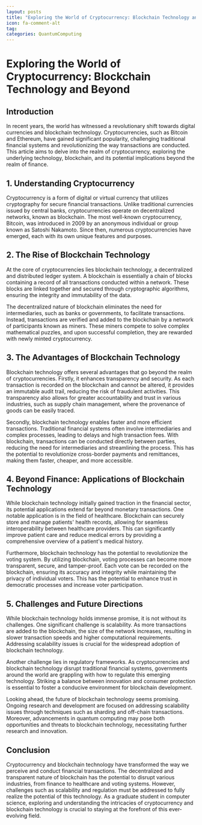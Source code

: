 ```yaml
---
layout: posts
title: "Exploring the World of Cryptocurrency: Blockchain Technology and Beyond"
icon: fa-comment-alt
tag:      
categories: QuantumComputing
---
```



# Exploring the World of Cryptocurrency: Blockchain Technology and Beyond

## Introduction

In recent years, the world has witnessed a revolutionary shift towards digital currencies and blockchain technology. Cryptocurrencies, such as Bitcoin and Ethereum, have gained significant popularity, challenging traditional financial systems and revolutionizing the way transactions are conducted. This article aims to delve into the realm of cryptocurrency, exploring the underlying technology, blockchain, and its potential implications beyond the realm of finance.

## 1. Understanding Cryptocurrency

Cryptocurrency is a form of digital or virtual currency that utilizes cryptography for secure financial transactions. Unlike traditional currencies issued by central banks, cryptocurrencies operate on decentralized networks, known as blockchain. The most well-known cryptocurrency, Bitcoin, was introduced in 2009 by an anonymous individual or group known as Satoshi Nakamoto. Since then, numerous cryptocurrencies have emerged, each with its own unique features and purposes.

## 2. The Rise of Blockchain Technology

At the core of cryptocurrencies lies blockchain technology, a decentralized and distributed ledger system. A blockchain is essentially a chain of blocks containing a record of all transactions conducted within a network. These blocks are linked together and secured through cryptographic algorithms, ensuring the integrity and immutability of the data.

The decentralized nature of blockchain eliminates the need for intermediaries, such as banks or governments, to facilitate transactions. Instead, transactions are verified and added to the blockchain by a network of participants known as miners. These miners compete to solve complex mathematical puzzles, and upon successful completion, they are rewarded with newly minted cryptocurrency.

## 3. The Advantages of Blockchain Technology

Blockchain technology offers several advantages that go beyond the realm of cryptocurrencies. Firstly, it enhances transparency and security. As each transaction is recorded on the blockchain and cannot be altered, it provides an immutable audit trail, reducing the risk of fraudulent activities. This transparency also allows for greater accountability and trust in various industries, such as supply chain management, where the provenance of goods can be easily traced.

Secondly, blockchain technology enables faster and more efficient transactions. Traditional financial systems often involve intermediaries and complex processes, leading to delays and high transaction fees. With blockchain, transactions can be conducted directly between parties, reducing the need for intermediaries and streamlining the process. This has the potential to revolutionize cross-border payments and remittances, making them faster, cheaper, and more accessible.

## 4. Beyond Finance: Applications of Blockchain Technology

While blockchain technology initially gained traction in the financial sector, its potential applications extend far beyond monetary transactions. One notable application is in the field of healthcare. Blockchain can securely store and manage patients' health records, allowing for seamless interoperability between healthcare providers. This can significantly improve patient care and reduce medical errors by providing a comprehensive overview of a patient's medical history.

Furthermore, blockchain technology has the potential to revolutionize the voting system. By utilizing blockchain, voting processes can become more transparent, secure, and tamper-proof. Each vote can be recorded on the blockchain, ensuring its accuracy and integrity while maintaining the privacy of individual voters. This has the potential to enhance trust in democratic processes and increase voter participation.

## 5. Challenges and Future Directions

While blockchain technology holds immense promise, it is not without its challenges. One significant challenge is scalability. As more transactions are added to the blockchain, the size of the network increases, resulting in slower transaction speeds and higher computational requirements. Addressing scalability issues is crucial for the widespread adoption of blockchain technology.

Another challenge lies in regulatory frameworks. As cryptocurrencies and blockchain technology disrupt traditional financial systems, governments around the world are grappling with how to regulate this emerging technology. Striking a balance between innovation and consumer protection is essential to foster a conducive environment for blockchain development.

Looking ahead, the future of blockchain technology seems promising. Ongoing research and development are focused on addressing scalability issues through techniques such as sharding and off-chain transactions. Moreover, advancements in quantum computing may pose both opportunities and threats to blockchain technology, necessitating further research and innovation.

## Conclusion

Cryptocurrency and blockchain technology have transformed the way we perceive and conduct financial transactions. The decentralized and transparent nature of blockchain has the potential to disrupt various industries, from finance to healthcare and voting systems. However, challenges such as scalability and regulation must be addressed to fully realize the potential of this technology. As a graduate student in computer science, exploring and understanding the intricacies of cryptocurrency and blockchain technology is crucial to staying at the forefront of this ever-evolving field.